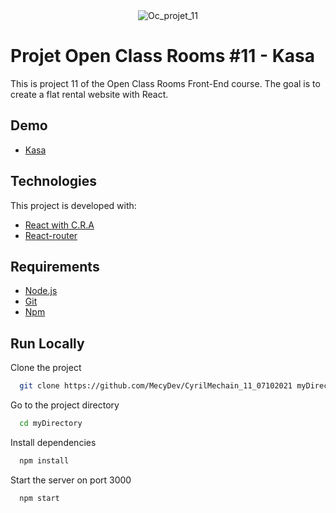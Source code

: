<div align="center" id="top"> 
  <img src="https://user-images.githubusercontent.com/29403923/168021262-2adde0b2-a990-42cb-b4d8-cea01a115b9a.png" alt="Oc_projet_11" />
</div>

# Projet Open Class Rooms #11 - Kasa

This is project 11 of the Open Class Rooms Front-End course. The goal is to create a flat rental website with React.

## Demo

- [Kasa](https://naughty-leakey-4a098b.netlify.app/details/f72a452f)

## Technologies

This project is developed with:

- [React with C.R.A](https://pt-br.reactjs.org/)
- [React-router](https://reactrouter.com/)

## Requirements

- [Node.js](https://nodejs.org/en/)
- [Git](https://git-scm.com/)
- [Npm](https://www.npmjs.com/)

## Run Locally

Clone the project

```bash
  git clone https://github.com/MecyDev/CyrilMechain_11_07102021 myDirectory
```

Go to the project directory

```bash
  cd myDirectory
```

Install dependencies

```bash
  npm install
```

Start the server on port 3000

```bash
  npm start
```
